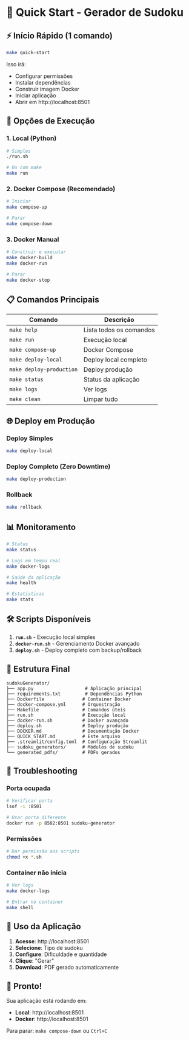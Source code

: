 # 🚀 Quick Start - Gerador de Sudoku

## ⚡ Início Rápido (1 comando)

```bash
make quick-start
```
Isso irá:
- Configurar permissões
- Instalar dependências
- Construir imagem Docker
- Iniciar aplicação
- Abrir em http://localhost:8501

## 🐳 Opções de Execução

### 1. Local (Python)
```bash
# Simples
./run.sh

# Ou com make
make run
```

### 2. Docker Compose (Recomendado)
```bash
# Iniciar
make compose-up

# Parar
make compose-down
```

### 3. Docker Manual
```bash
# Construir e executar
make docker-build
make docker-run

# Parar
make docker-stop
```

## 📋 Comandos Principais

| Comando | Descrição |
|---------|-----------|
| `make help` | Lista todos os comandos |
| `make run` | Execução local |
| `make compose-up` | Docker Compose |
| `make deploy-local` | Deploy local completo |
| `make deploy-production` | Deploy produção |
| `make status` | Status da aplicação |
| `make logs` | Ver logs |
| `make clean` | Limpar tudo |

## 🌐 Deploy em Produção

### Deploy Simples
```bash
make deploy-local
```

### Deploy Completo (Zero Downtime)
```bash
make deploy-production
```

### Rollback
```bash
make rollback
```

## 📊 Monitoramento

```bash
# Status
make status

# Logs em tempo real
make docker-logs

# Saúde da aplicação
make health

# Estatísticas
make stats
```

## 🛠️ Scripts Disponíveis

1. **`run.sh`** - Execução local simples
2. **`docker-run.sh`** - Gerenciamento Docker avançado
3. **`deploy.sh`** - Deploy completo com backup/rollback

## 📁 Estrutura Final

```
sudokuGenerator/
├── app.py                   # Aplicação principal
├── requirements.txt         # Dependências Python
├── Dockerfile              # Container Docker
├── docker-compose.yml      # Orquestração
├── Makefile                # Comandos úteis
├── run.sh                  # Execução local
├── docker-run.sh           # Docker avançado
├── deploy.sh               # Deploy produção
├── DOCKER.md               # Documentação Docker
├── QUICK_START.md          # Este arquivo
├── .streamlit/config.toml  # Configuração Streamlit
├── sudoku_generators/      # Módulos de sudoku
└── generated_pdfs/         # PDFs gerados
```

## 🔧 Troubleshooting

### Porta ocupada
```bash
# Verificar porta
lsof -i :8501

# Usar porta diferente
docker run -p 8502:8501 sudoku-generator
```

### Permissões
```bash
# Dar permissão aos scripts
chmod +x *.sh
```

### Container não inicia
```bash
# Ver logs
make docker-logs

# Entrar no container
make shell
```

## 🎯 Uso da Aplicação

1. **Acesse**: http://localhost:8501
2. **Selecione**: Tipo de sudoku
3. **Configure**: Dificuldade e quantidade
4. **Clique**: "Gerar"
5. **Download**: PDF gerado automaticamente

## 🎉 Pronto!

Sua aplicação está rodando em:
- **Local**: http://localhost:8501
- **Docker**: http://localhost:8501

Para parar: `make compose-down` ou `Ctrl+C`
